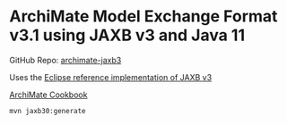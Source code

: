 # ArchiMate Model Exchange Format v3.1 using JAXB v3 and Java 11

GitHub Repo: [archimate-jaxb3](https://github.com/john99t/archimate-jaxb3)

Uses the [Eclipse reference implementation of JAXB v3](https://eclipse-ee4j.github.io/jaxb-ri)

[ArchiMate Cookbook](http://www.hosiaisluoma.fi/ArchiMate-Cookbook.pdf)

```bash
mvn jaxb30:generate
```